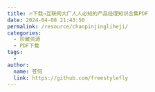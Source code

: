 ```yaml
---
title: 🔥下载→互联网大厂人人必知的产品经理知识合集PDF
date: 2024-04-08 21:43:50
permalink: /resource/chanpinjingliheji/
categories:
  - 珍藏资源
  - PDF下载
tags:
  - 
author: 
  name: 苍何
  link: https://github.com/freestylefly
---
```

